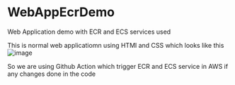 # WebAppEcrDemo
Web Application  demo with ECR and ECS services used

This is normal web applicatiomn using HTMl and CSS which looks like this
![image](https://github.com/user-attachments/assets/2cd1ed53-69a9-4cd4-8f07-594d5b0504d9)

So we are using Github Action which trigger ECR and ECS service in AWS if any changes done in the code
